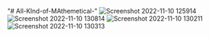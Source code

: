 "# All-KInd-of-MAthemetical-" 
![Screenshot 2022-11-10 125914](https://user-images.githubusercontent.com/116792869/201037634-884f938c-a55d-4d10-85f9-9fe8ae67992e.png)
![Screenshot 2022-11-10 130814](https://user-images.githubusercontent.com/116792869/201037723-aa701c19-12f2-4f52-bd78-666e2f75ac8c.png)
![Screenshot 2022-11-10 130211](https://user-images.githubusercontent.com/116792869/201037773-ae927cd6-f2b3-4397-96d9-7e4ac1f704df.png)
![Screenshot 2022-11-10 130313](https://user-images.githubusercontent.com/116792869/201037842-5c5ce6fc-a48b-4fa9-afca-40b6f9bff973.png)

